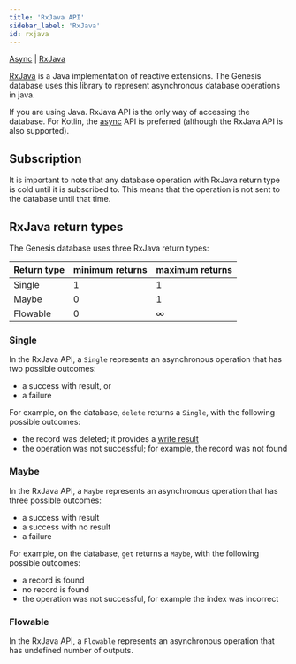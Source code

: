 ```yaml
---
title: 'RxJava API'
sidebar_label: 'RxJava'
id: rxjava
---
```


[Async](/database/types-of-api/async/) |
[RxJava](/database/types-of-api/rxjava/) 

[RxJava](https://www.rxjava.com/) is a Java implementation of reactive extensions. The Genesis database uses this library to represent asynchronous database operations in java.

If you are using Java. RxJava API is the only way of accessing the database. For Kotlin, the [async](/database/types-of-api/async/) API is preferred (although the RxJava API is also supported).

Subscription[​](/database/types-of-api/rxjava/#subscriptiondirect-link-to-heading)
-------------------------------------------------------------------------------------------------------------------------------------------------

It is important to note that any database operation with RxJava return type is cold until it is subscribed to. This means that the operation is not sent to the database until that time.

RxJava return types[​](/database/types-of-api/rxjava/#rxjava-return-typesdirect-link-to-heading)
---------------------------------------------------------------------------------------------------------------------------------------------------------------

The Genesis database uses three RxJava return types:

| Return type | minimum returns | maximum returns |
| --- | --- | --- |
| Single | 1 | 1 |
| Maybe | 0 | 1 |
| Flowable | 0 | ∞ |

### Single[​](/database/types-of-api/rxjava/#singledirect-link-to-heading)

In the RxJava API, a `Single` represents an asynchronous operation that has two possible outcomes:

- a success with result, or
- a failure

For example, on the database, `delete` returns a `Single`, with the following possible outcomes:

- the record was deleted; it provides a [write result](/database/helper-classes/write-result/)
- the operation was not successful; for example, the record was not found

### Maybe[​](/database/types-of-api/rxjava/#maybedirect-link-to-heading)

In the RxJava API, a `Maybe` represents an asynchronous operation that has three possible outcomes:

- a success with result
- a success with no result
- a failure

For example, on the database, `get` returns a `Maybe`, with the following possible outcomes:

- a record is found
- no record is found
- the operation was not successful, for example the index was incorrect

### Flowable[​](/database/types-of-api/rxjava/#flowabledirect-link-to-heading)

In the RxJava API, a `Flowable` represents an asynchronous operation that has undefined number of outputs.